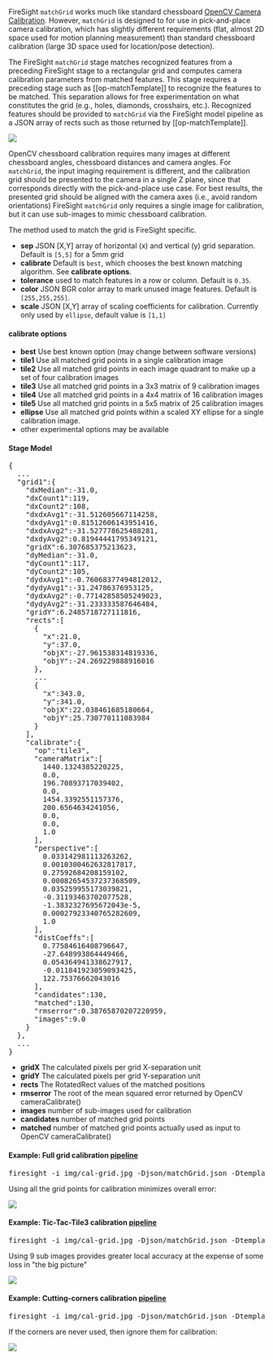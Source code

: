 
FireSight `matchGrid` works much like standard chessboard 
[OpenCV Camera Calibration](http://docs.opencv.org/doc/tutorials/calib3d/camera_calibration/camera_calibration.html). 
However, `matchGrid` is designed to for use in pick-and-place camera calibration,
which has slightly different requirements (flat, almost 2D space used for motion planning measurement) 
than standard chessboard calibration (large 3D space used for location/pose detection).

The FireSight `matchGrid` stage matches recognized features from a preceding FireSight stage
to a rectangular grid and computes
camera calibration parameters from matched features. This stage requires a preceding
stage such as [[op-matchTemplate]] to recognize the features to be matched. This separation
allows for free experimentation on what 
constitutes the grid (e.g., holes, diamonds, crosshairs, etc.). Recognized features should
be provided to `matchGrid` via the FireSight model pipeline as a JSON array of rects
such as those returned by [[op-matchTemplate]].

<img src="https://github.com/firepick1/FireSight/blob/master/img/cal-grid.png?raw=true">

OpenCV chessboard calibration requires many images at different chessboard angles, 
chessboard distances and camera angles. For `matchGrid`, the input imaging requirement 
is different, and the calibration grid should be presented to the camera in a 
single Z plane, since that corresponds directly with the pick-and-place use case.
For best results, the presented grid should be aligned with the camera axes
(i.e., avoid random orientations)
FireSight `matchGrid` only requires a single image for calibration, but it can
use sub-images to mimic chessboard calibration.

The method used to match the grid is FireSight specific.

* **sep** JSON [X,Y] array of horizontal (x) and vertical (y) grid separation. Default is `[5,5]` for a 5mm grid
* **calibrate** Default is `best`, which chooses the best known matching algorithm. See **calibrate options**.
* **tolerance** used to match features in a row or column. Default is `0.35`.
* **color** JSON BGR color array to mark unused image features. Default is `[255,255,255]`.
* **scale** JSON [X,Y] array of scaling coefficients for calibration. Currently only used by `ellipse`, default value is `[1,1]`

#### calibrate options
* **best** Use best known option (may change between software versions)
* **tile1** Use all matched grid points in a single calibration image
* **tile2** Use all matched grid points in each image quadrant to make up a set of four calibration images
* **tile3** Use all matched grid points in a 3x3 matrix of 9 calibration images
* **tile4** Use all matched grid points in a 4x4 matrix of 16 calibration images
* **tile5** Use all matched grid points in a 5x5 matrix of 25 calibration images
* **ellipse** Use all matched grid points within a scaled XY ellipse for a single calibration image.
* other experimental options may be available

#### Stage Model
<pre>
{
  ...
  "grid1":{
    "dxMedian":-31.0,
    "dxCount1":119,
    "dxCount2":108,
    "dxdxAvg1":-31.512605667114258,
    "dxdyAvg1":0.81512606143951416,
    "dxdxAvg2":-31.527778625488281,
    "dxdyAvg2":0.81944441795349121,
    "gridX":6.307685375213623,
    "dyMedian":-31.0,
    "dyCount1":117,
    "dyCount2":105,
    "dydxAvg1":-0.76068377494812012,
    "dydyAvg1":-31.24786376953125,
    "dydxAvg2":-0.77142858505249023,
    "dydyAvg2":-31.233333587646484,
    "gridY":6.2485718727111816,
    "rects":[
      {
        "x":21.0,
        "y":37.0,
        "objX":-27.961538314819336,
        "objY":-24.269229888916016
      },
	  ...
      {
        "x":343.0,
        "y":341.0,
        "objX":22.038461685180664,
        "objY":25.730770111083984
      }
    ],
    "calibrate":{
      "op":"tile3",
      "cameraMatrix":[
        1440.1324385220225,
        0.0,
        196.70893717039402,
        0.0,
        1454.3392551157376,
        200.6564634241056,
        0.0,
        0.0,
        1.0
      ],
      "perspective":[
        0.033142981113263262,
        0.0010300462632817817,
        0.27592684208159102,
        0.00082654537237368509,
        0.035259955173039821,
        -0.31193463702077528,
        -1.3832327695672043e-5,
        0.00027923340765282609,
        1.0
      ],
      "distCoeffs":[
        0.77584616408796647,
        -27.648993864449466,
        0.054364941338627917,
        -0.011841923059093425,
        122.75376662043016
      ],
      "candidates":130,
      "matched":130,
      "rmserror":0.38765870207220959,
      "images":9.0
    }
  },
  ...
}
</pre>
* **gridX** The calculated pixels per grid X-separation unit
* **gridY** The calculated pixels per grid Y-separation unit
* **rects** The RotatedRect values of the matched positions
* **rmserror** The root of the mean squared error returned by OpenCV cameraCalibrate()
* **images** number of sub-images used for calibration
* **candidates** number of matched grid points
* **matched** number of matched grid points actually used as input to OpenCV cameraCalibrate()

#### Example: Full grid calibration [pipeline](https://github.com/firepick1/FireSight/blob/master/json/matchGrid.json)
<pre>firesight -i img/cal-grid.jpg -Djson/matchGrid.json -Dtemplate=img/cross32.png -Dcalibrate=tile1</pre>
Using all the grid points for calibration minimizes overall error:

<img src="https://github.com/firepick1/FireSight/blob/master/img/grid-tile1.jpg?raw=true">

#### Example: Tic-Tac-Tile3 calibration [pipeline](https://github.com/firepick1/FireSight/blob/master/json/matchGrid.json)
<pre>firesight -i img/cal-grid.jpg -Djson/matchGrid.json -Dtemplate=img/cross32.png -Dcalibrate=tile3</pre>
Using 9 sub images provides greater local accuracy at the expense of some loss in "the big picture"

<img src="https://github.com/firepick1/FireSight/blob/master/img/grid-tile3.jpg?raw=true">

#### Example: Cutting-corners calibration [pipeline](https://github.com/firepick1/FireSight/blob/master/json/matchGrid.json)
<pre>firesight -i img/cal-grid.jpg -Djson/matchGrid.json -Dtemplate=img/cross32.png -Dcalibrate=ellipse -Dscale=[0.85,0.85]</pre>
If the corners are never used, then ignore them for calibration:

<img src="https://github.com/firepick1/FireSight/blob/master/img/grid-ellipse-85.jpg?raw=true">
